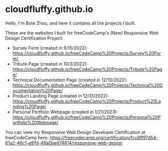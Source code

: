 # cloudfluffy.github.io
Hello, I'm Bote Zhou, and here it contains all the projects I built.

These are the websites I built for freeCodeCamp's (New) Responsive Web Design Certification Project:

- Survey Form (created in 9/15/2022): https://cloudfluffy.github.io/freeCodeCamp%20Projects/Survey%20Form/
- Tribute Page (created in 10/2/2022): https://cloudfluffy.github.io/freeCodeCamp%20Projects/Tribute%20Page/
- Technical Documentation Page (created in 12/10/2022): https://cloudfluffy.github.io/freeCodeCamp%20Projects/Technical%20Documentation%20Page/
- Product Landing Page (created in 12/31/2022): https://cloudfluffy.github.io/freeCodeCamp%20Projects/Product%20Landing%20Page/
- Personal Portfolio Webpage (created in 1/21/2023): https://cloudfluffy.github.io/freeCodeCamp%20Projects/Personal%20Portfolio%20Webpage/

You can view my Responsive Web Design Developer Certification at freeCodeCamp here: https://freecodecamp.org/certification/fcc6ff97d54-61a2-46c1-a97d-49a0be674814/responsive-web-design
